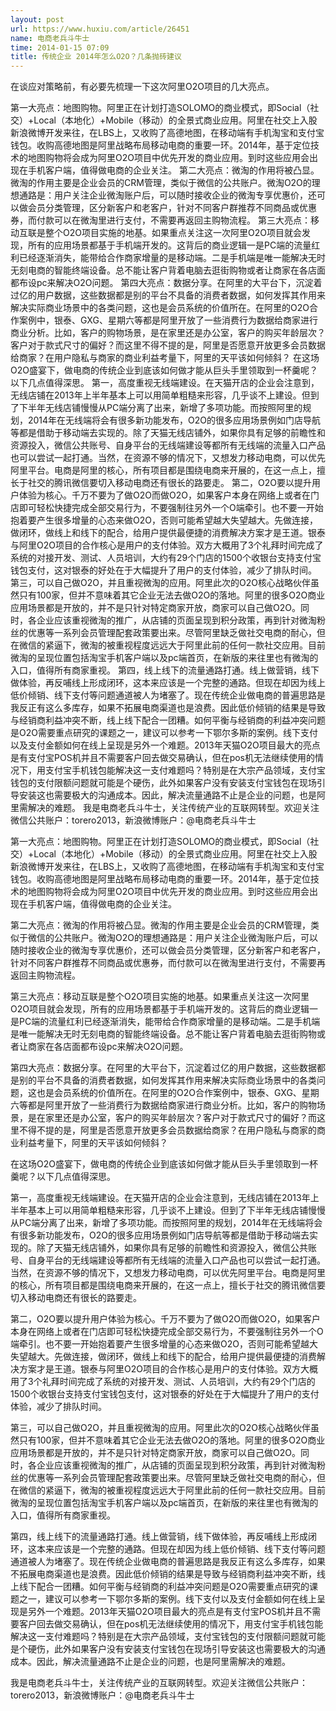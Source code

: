 ```yaml
---
layout: post
url: https://www.huxiu.com/article/26451
name: 电商老兵斗牛士
time: 2014-01-15 07:09
title: 传统企业 2014年怎么O2O？几条抛砖建议
---
```

在谈应对策略前，有必要先梳理一下这次阿里O2O项目的几大亮点。

第一大亮点：地图购物。阿里正在计划打造SOLOMO的商业模式，即Social（社交）+Local（本地化）+Mobile（移动）的全景式商业应用。阿里在社交上入股新浪微博开发来往，在LBS上，又收购了高德地图，在移动端有手机淘宝和支付宝钱包。收购高德地图是阿里战略布局移动电商的重要一环。2014年，基于定位技术的地图购物将会成为阿里O2O项目中优先开发的商业应用。到时这些应用会出现在手机客户端，值得做电商的企业关注。 第二大亮点：微淘的作用将被凸显。微淘的作用主要是企业会员的CRM管理，类似于微信的公共账户。微淘O2O的理想通路是：用户关注企业微淘账户后，可以随时接收企业的微淘专享优惠价，还可以做会员分类管理，区分新客户和老客户，针对不同客户群推荐不同商品或优惠券，而付款可以在微淘里进行支付，不需要再返回主购物流程。 第三大亮点：移动互联是整个O2O项目实施的地基。如果重点关注这一次阿里O2O项目就会发现，所有的应用场景都基于手机端开发的。这背后的商业逻辑一是PC端的流量红利已经逐渐消失，能带给合作商家增量的是移动端。二是手机端是唯一能解决无时无刻电商的智能终端设备。总不能让客户背着电脑去逛街购物或者让商家在各店面都布设pc来解决O2O问题。 第四大亮点：数据分享。在阿里的大平台下，沉淀着过亿的用户数据，这些数据都是别的平台不具备的消费者数据，如何发挥其作用来解决实际商业场景中的各类问题，这也是会员系统的价值所在。在阿里的O2O合作案例中，银泰、GXG、星期六等都是阿里开放了一些消费行为数据给商家进行商业分析。比如，客户的购物场景，是在家里还是办公室，客户的购买年龄层次？客户对于款式尺寸的偏好？而这里不得不提的是，阿里是否愿意开放更多会员数据给商家？在用户隐私与商家的商业利益考量下，阿里的天平该如何倾斜？ 在这场O2O盛宴下，做电商的传统企业到底该如何做才能从巨头手里领取到一杯羹呢？以下几点值得深思。 第一，高度重视无线端建设。在天猫开店的企业会注意到，无线店铺在2013年上半年基本上可以用简单粗糙来形容，几乎谈不上建设。但到了下半年无线店铺慢慢从PC端分离了出来，新增了多项功能。而按照阿里的规划，2014年在无线端将会有很多新功能发布，O2O的很多应用场景例如门店导航等都是借助于移动端去实现的。除了天猫无线店铺外，如果你具有足够的前瞻性和资源投入，微信公共账号、自身平台的无线端建设等都所有无线端的流量入口产品也可以尝试一起打通。当然，在资源不够的情况下，又想发力移动电商，可以优先阿里平台。电商是阿里的核心，所有项目都是围绕电商来开展的，在这一点上，擅长于社交的腾讯微信要切入移动电商还有很长的路要走。 第二，O2O要以提升用户体验为核心。千万不要为了做O2O而做O2O，如果客户本身在网络上或者在门店即可轻松快捷完成全部交易行为，不要强制往另外一个O端牵引。也不要一开始抱着要产生很多增量的心态来做O2O，否则可能希望越大失望越大。先做连接，做闭环，做线上和线下的配合，给用户提供最便捷的消费解决方案才是王道。银泰与阿里O2O项目的合作核心是用户的支付体验。双方大概用了3个礼拜时间完成了系统的对接开发、测试、人员培训，大约有29个门店的1500个收银台支持支付宝钱包支付，这对银泰的好处在于大幅提升了用户的支付体验，减少了排队时间。 第三，可以自己做O2O，并且重视微淘的应用。阿里此次的O2O核心战略伙伴虽然只有100家，但并不意味着其它企业无法去做O2O的落地。阿里的很多O2O商业应用场景都是开放的，并不是只针对特定商家开放，商家可以自己做O2O。同时，各企业应该重视微淘的推广，从店铺的页面呈现到积分政策，再到针对微淘粉丝的优惠等一系列会员管理配套政策要出来。尽管阿里缺乏做社交电商的耐心，但在微信的紧逼下，微淘的被重视程度远远大于阿里此前的任何一款社交应用。目前微淘的呈现位置包括淘宝手机客户端以及pc端首页，在新版的来往里也有微淘的入口，值得所有商家重视。 第四，线上线下的流量通路打通。线上做营销，线下做体验，再反哺线上形成闭环，这本来应该是一个完整的通路。但现在却因为线上低价倾销、线下支付等问题通道被人为堵塞了。现在传统企业做电商的普遍思路是我反正有这么多库存，如果不拓展电商渠道也是浪费。因此低价倾销的结果是导致与经销商利益冲突不断，线上线下配合一团糟。如何平衡与经销商的利益冲突问题是O2O需要重点研究的课题之一，建议可以参考一下鄂尔多斯的案例。线下支付以及支付金额如何在线上呈现是另外一个难题。2013年天猫O2O项目最大的亮点是有支付宝POS机并且不需要客户回去做交易确认，但在pos机无法继续使用的情况下，用支付宝手机钱包能解决这一支付难题吗？特别是在大宗产品领域，支付宝钱包的支付限额问题就可能是个硬伤，此外如果客户没有安装支付宝钱包在现场引导安装这也需要极大的沟通成本。因此，解决流量通路不止是企业的问题，也是阿里需解决的难题。 我是电商老兵斗牛士，关注传统产业的互联网转型。欢迎关注微信公共账户：torero2013，新浪微博账户：@电商老兵斗牛士

第一大亮点：地图购物。阿里正在计划打造SOLOMO的商业模式，即Social（社交）+Local（本地化）+Mobile（移动）的全景式商业应用。阿里在社交上入股新浪微博开发来往，在LBS上，又收购了高德地图，在移动端有手机淘宝和支付宝钱包。收购高德地图是阿里战略布局移动电商的重要一环。2014年，基于定位技术的地图购物将会成为阿里O2O项目中优先开发的商业应用。到时这些应用会出现在手机客户端，值得做电商的企业关注。

第二大亮点：微淘的作用将被凸显。微淘的作用主要是企业会员的CRM管理，类似于微信的公共账户。微淘O2O的理想通路是：用户关注企业微淘账户后，可以随时接收企业的微淘专享优惠价，还可以做会员分类管理，区分新客户和老客户，针对不同客户群推荐不同商品或优惠券，而付款可以在微淘里进行支付，不需要再返回主购物流程。

第三大亮点：移动互联是整个O2O项目实施的地基。如果重点关注这一次阿里O2O项目就会发现，所有的应用场景都基于手机端开发的。这背后的商业逻辑一是PC端的流量红利已经逐渐消失，能带给合作商家增量的是移动端。二是手机端是唯一能解决无时无刻电商的智能终端设备。总不能让客户背着电脑去逛街购物或者让商家在各店面都布设pc来解决O2O问题。

第四大亮点：数据分享。在阿里的大平台下，沉淀着过亿的用户数据，这些数据都是别的平台不具备的消费者数据，如何发挥其作用来解决实际商业场景中的各类问题，这也是会员系统的价值所在。在阿里的O2O合作案例中，银泰、GXG、星期六等都是阿里开放了一些消费行为数据给商家进行商业分析。比如，客户的购物场景，是在家里还是办公室，客户的购买年龄层次？客户对于款式尺寸的偏好？而这里不得不提的是，阿里是否愿意开放更多会员数据给商家？在用户隐私与商家的商业利益考量下，阿里的天平该如何倾斜？

在这场O2O盛宴下，做电商的传统企业到底该如何做才能从巨头手里领取到一杯羹呢？以下几点值得深思。

第一，高度重视无线端建设。在天猫开店的企业会注意到，无线店铺在2013年上半年基本上可以用简单粗糙来形容，几乎谈不上建设。但到了下半年无线店铺慢慢从PC端分离了出来，新增了多项功能。而按照阿里的规划，2014年在无线端将会有很多新功能发布，O2O的很多应用场景例如门店导航等都是借助于移动端去实现的。除了天猫无线店铺外，如果你具有足够的前瞻性和资源投入，微信公共账号、自身平台的无线端建设等都所有无线端的流量入口产品也可以尝试一起打通。当然，在资源不够的情况下，又想发力移动电商，可以优先阿里平台。电商是阿里的核心，所有项目都是围绕电商来开展的，在这一点上，擅长于社交的腾讯微信要切入移动电商还有很长的路要走。

第二，O2O要以提升用户体验为核心。千万不要为了做O2O而做O2O，如果客户本身在网络上或者在门店即可轻松快捷完成全部交易行为，不要强制往另外一个O端牵引。也不要一开始抱着要产生很多增量的心态来做O2O，否则可能希望越大失望越大。先做连接，做闭环，做线上和线下的配合，给用户提供最便捷的消费解决方案才是王道。银泰与阿里O2O项目的合作核心是用户的支付体验。双方大概用了3个礼拜时间完成了系统的对接开发、测试、人员培训，大约有29个门店的1500个收银台支持支付宝钱包支付，这对银泰的好处在于大幅提升了用户的支付体验，减少了排队时间。

第三，可以自己做O2O，并且重视微淘的应用。阿里此次的O2O核心战略伙伴虽然只有100家，但并不意味着其它企业无法去做O2O的落地。阿里的很多O2O商业应用场景都是开放的，并不是只针对特定商家开放，商家可以自己做O2O。同时，各企业应该重视微淘的推广，从店铺的页面呈现到积分政策，再到针对微淘粉丝的优惠等一系列会员管理配套政策要出来。尽管阿里缺乏做社交电商的耐心，但在微信的紧逼下，微淘的被重视程度远远大于阿里此前的任何一款社交应用。目前微淘的呈现位置包括淘宝手机客户端以及pc端首页，在新版的来往里也有微淘的入口，值得所有商家重视。

第四，线上线下的流量通路打通。线上做营销，线下做体验，再反哺线上形成闭环，这本来应该是一个完整的通路。但现在却因为线上低价倾销、线下支付等问题通道被人为堵塞了。现在传统企业做电商的普遍思路是我反正有这么多库存，如果不拓展电商渠道也是浪费。因此低价倾销的结果是导致与经销商利益冲突不断，线上线下配合一团糟。如何平衡与经销商的利益冲突问题是O2O需要重点研究的课题之一，建议可以参考一下鄂尔多斯的案例。线下支付以及支付金额如何在线上呈现是另外一个难题。2013年天猫O2O项目最大的亮点是有支付宝POS机并且不需要客户回去做交易确认，但在pos机无法继续使用的情况下，用支付宝手机钱包能解决这一支付难题吗？特别是在大宗产品领域，支付宝钱包的支付限额问题就可能是个硬伤，此外如果客户没有安装支付宝钱包在现场引导安装这也需要极大的沟通成本。因此，解决流量通路不止是企业的问题，也是阿里需解决的难题。

我是电商老兵斗牛士，关注传统产业的互联网转型。欢迎关注微信公共账户：torero2013，新浪微博账户：@电商老兵斗牛士

